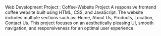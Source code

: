 Web Development Project : Coffee-Website Project
A responsive frontend coffee website built using HTML, CSS, and JavaScript. The website includes multiple sections such as:  Home, About Us, Products, Location, Contact Us. This project focuses on an aesthetically pleasing UI, smooth navigation, and responsiveness for an optimal user experience. 
